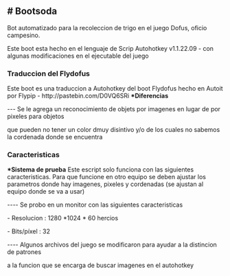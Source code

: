 <h2># Bootsoda</h2>
Bot automatizado para la recoleccion de trigo en el juego Dofus, oficio campesino.

Este boot esta hecho en el lenguaje de Scrip Autohotkey v1.1.22.09  - con algunas modificaciones en el ejecutable del juego

<h3>Traduccion del Flydofus</h3>
Este boot es una traduccion a Autohotkey del boot Flydofus hecho en Autoit por Flypip - http://pastebin.com/D0VQ6SRi
<strong>*Diferencias</strong> 
<p>--- Se le agrega un reconocimiento de objets por imagenes en lugar de por pixeles para objetos</p>
<p>    que pueden no tener un color dmuy disintivo y/o de los cuales no sabemos la cordenada donde se encuentra</p>

<h3>Caracteristicas</h3>
<strong>*Sistema de prueba</strong>
Este escript solo funciona con las siguientes caracteristicas. Para que funcione en otro equipo se deben ajustar 
los parametros donde hay imagenes, pixeles y  cordenadas (se ajustan al equipo donde se va a usar)
<p>---- Se probo en un monitor con las siguientes caracteristicas</p>
<p>	  - Resolucion : 1280 *1024 * 60 hercios</p>
<p>   - Bits/píxel : 32</p>	 
<p>---- Algunos archivos del juego se modificaron para ayudar a la distincion  de patrones</p>
<p>	    a la funcion que se encarga de buscar imagenes en el autohotkey</p>